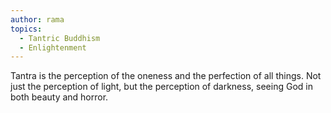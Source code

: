 ```yaml
---
author: rama
topics:
  - Tantric Buddhism
  - Enlightenment
---
```


Tantra is the perception of the oneness and the perfection of all things. Not just the perception of light, but the perception of darkness, seeing God in both beauty and horror.
